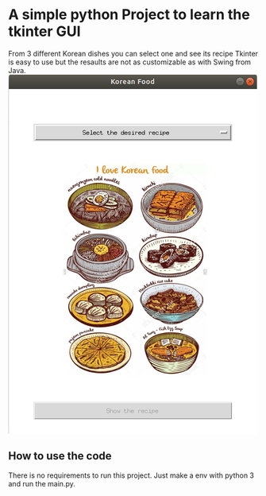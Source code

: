 # A simple python Project to learn the tkinter GUI
From 3 different Korean dishes you can select one and see its recipe
Tkinter is easy to use but the resaults are not as customizable as with Swing from Java.
![GUI Example](images/gui_finished.png)

## How to use the code
There is no requirements to run this project. Just make a env with python 3 and run the main.py.
